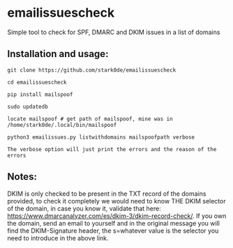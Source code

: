 # emailissuescheck
Simple tool to check for SPF, DMARC and DKIM issues in a list of domains



## Installation and usage:

```
git clone https://github.com/stark0de/emailissuescheck

cd emailissuescheck

pip install mailspoof

sudo updatedb

locate mailspoof # get path of mailspoof, mine was in /home/stark0de/.local/bin/mailspoof

python3 emailissues.py listwithdomains mailspoofpath verbose

The verbose option will just print the errors and the reason of the errors
```
## Notes:

DKIM is only checked to be present in the TXT record of the domains provided, to check it completely we would need to know THE DKIM selector of the domain, in case you know it, validate that here: https://www.dmarcanalyzer.com/es/dkim-3/dkim-record-check/. If you own the domain, send an email to yourself and in the original message you will find the DKIM-Signature header, the s=whatever value is the selector you need to introduce in the above link.
